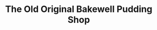 ---
title: "The Old Original Bakewell Pudding Shop"
url: /bakewell/the-old-original-bakewell-pudding-shop/
shop: bakery
---